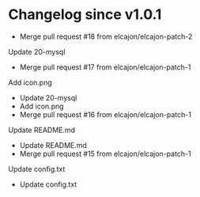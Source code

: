 # Changelog since v1.0.1
- Merge pull request #18 from elcajon/elcajon-patch-2

Update 20-mysql 
- Merge pull request #17 from elcajon/elcajon-patch-1

Add icon.png 
- Update 20-mysql 
- Add icon.png 
- Merge pull request #16 from elcajon/elcajon-patch-1

Update README.md 
- Update README.md 
- Merge pull request #15 from elcajon/elcajon-patch-1

Update config.txt 
- Update config.txt 
